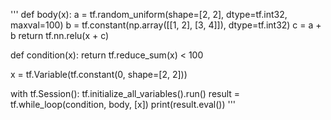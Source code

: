 '''
def body(x):
    a = tf.random_uniform(shape=[2, 2], dtype=tf.int32, maxval=100)
    b = tf.constant(np.array([[1, 2], [3, 4]]), dtype=tf.int32)
    c = a + b
    return tf.nn.relu(x + c)

def condition(x):
    return tf.reduce_sum(x) < 100

x = tf.Variable(tf.constant(0, shape=[2, 2]))

with tf.Session():
    tf.initialize_all_variables().run()
    result = tf.while_loop(condition, body, [x])
    print(result.eval())
'''
